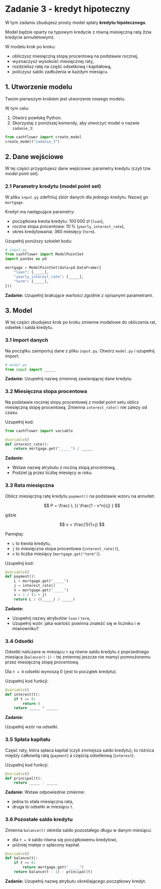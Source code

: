 # Zadanie 3 - kredyt hipoteczny

W tym zadaniu zbudujesz prosty model spłaty **kredytu hipotecznego**.

Model będzie oparty na typowym kredycie z równą miesięczną ratą (tzw. kredycie annuitetowym).  

W modelu krok po kroku:

- obliczysz miesięczną stopę procentową na podstawie rocznej,
- wyznaczysz wysokość miesięcznej raty,
- rozdzielisz ratę na część odsetkową i kapitałową,
- policzysz saldo zadłużenia w każdym miesiącu.

## 1. Utworzenie modelu

Twoim pierwszym krokiem jest utworzenie nowego modelu.

W tym celu:
1. Otwórz powłokę Python.
2. Skorzystaj z poniższej komendy, aby utworzyć model o nazwie `zadanie_3`:

```python
from cashflower import create_model
create_model("zadanie_3")
```

## 2. Dane wejściowe

W tej części przygotujesz dane wejściowe: parametry kredytu (czyli tzw. model point set).

### 2.1 Parametry kredytu (model point set)

W pliku `input.py` zdefiniuj zbiór danych dla jednego kredytu. Nazwij go `mortgage`.

Kredyt ma następujące parametry:

- początkowa kwota kredytu: 100 000 zł (`loan`),
- roczna stopa procentowa: 10 % (`yearly_interest_rate`),
- okres kredytowania: 360 miesięcy (`term`).

Uzupełnij poniższy szkielet kodu:

```python
# input.py
from cashflower import ModelPointSet
import pandas as pd

mortgage = ModelPointSet(data=pd.DataFrame({
    "loan": [_____],
    "yearly_interest_rate": [_____],
    "term": [_____],
}))
```
**Zadanie:** 
Uzupełnij brakujące wartości zgodnie z opisanymi parametrami.

## 3. Model

W tej części zbudujesz krok po kroku zmienne modelowe do obliczenia rat, odsetek i salda kredytu.

### 3.1 Import danych

Na początku zaimportuj dane z pliku `input.py`. Otwórz `model.py` i uzupełnij import:

```python
# model.py
from input import _____
```

**Zadanie:** 
Uzupełnij nazwę zmiennej zawierającej dane kredytu.

### 3.2 Miesięczna stopa procentowa

Na podstawie rocznej stopy procentowej z model point setu oblicz miesięczną stopę procentową. Zmienna `interest_rate()` nie zależy od czasu.

Uzupełnij kod:

```python
from cashflower import variable

@variable()
def interest_rate():
    return mortgage.get("_____") / _____
```

**Zadanie:**
- Wstaw nazwę atrybutu z roczną stopą procentową,
- Podziel ją przez liczbę miesięcy w roku.

### 3.3 Rata miesięczna

Oblicz miesięczną ratę kredytu `payment()` na podstawie wzoru na annuitet:

$$  P = \frac{ L }{  \frac{1 - v^n}{j} } $$

gdzie

$$ v = \frac{1}{1+j} $$


Pamiętaj:
- `L` to kwota kredytu,
- `j` to miesięczna stopa procentowa (`interest_rate()`),
- `n` to liczba miesięcy (`mortgage.get("term")`).

Uzupełnij kod:

```python
@variable()
def payment():
    L = mortgage.get("_____")
    j = interest_rate()
    n = mortgage.get("_____")
    v = 1 / (1 + j)
    return L / ((_____) / _____)
```
**Zadanie:**
- Uzupełnij nazwy atrybutów `loan` i `term`,
- Uzupełnij wzór: jaka wartość powinna znaleźć się w liczniku i w mianowniku?


### 3.4 Odsetki

Odsetki naliczane w miesiącu `t` są równe saldu kredytu z poprzedniego miesiąca (`balance(t-1)` - tej zmiennej jeszcze nie mamy) pomnożonemu przez miesięczną stopę procentową.

Dla `t = 0` odsetki wynoszą 0 (jest to początek kredytu).

Uzupełnij kod funkcji:

```python
@variable()
def interest(t):
    if t == 0:
        return 0
    return _____ * _____
```

**Zadanie:**

Uzupełnij wzór na odsetki.


### 3.5 Spłata kapitału

Część raty, która spłaca kapitał (czyli zmniejsza saldo kredytu), to różnica między całkowitą ratą (`payment`) a częścią odsetkową (`interest`).

Uzupełnij kod funkcji:

```python
@variable()
def principal(t):
    return _____ - _____
```

**Zadanie:**
Wstaw odpowiednie zmienne:
- jedna to stała miesięczna rata,
- druga to odsetki w miesiącu `t`.

### 3.6 Pozostałe saldo kredytu

Zmienna `balance(t)` określa saldo pozostałego długu w danym miesiącu:

- dla `t = 0` saldo równa się początkowemu kredytowi,
- później maleje o spłacony kapitał.

```python
@variable()
def balance(t):
    if t == 0:
        return mortgage.get("_____")
    return balance(t - 1) - principal(t)
```

**Zadanie:**
Uzupełnij nazwę atrybutu określającego początkowy kredyt.

